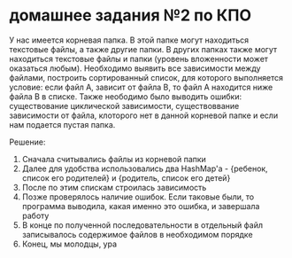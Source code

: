 # домашнее задания №2 по КПО

  У нас имеется корневая папка. В этой папке могут находиться текстовые файлы, а также другие папки. В других папках также могут находиться текстовые файлы и папки (уровень вложенности может оказаться любым). Необходимо выявить все зависимости между файлами, построить сортированный список, для которого выполняется условие: если файл А, зависит от файла В, то файл А находится ниже файла В в списке.
  Также неободимо было выводить ошибки: существование циклической зависимости, существоввание зависимости от файла, клоторого нет в данной корневой папке и если нам подается пустая папка. 
  
  Решение:
  1. Сначала считывались файлы из корневой папки
  2. Далее для удобства использовались два HashMap'а - {ребенок, список его родителей} и {родитель, список его детей}
  3. После по этим спискам строилась зависимость
  4. Позже проверялось наличие ошибок. Если таковые были, то программа выводила, какая именно это ошибка, и завершала работу
  5. В конце по полученной последовательности в отдельный файл записывалось содержимое файлов в необходимом порядке
  6. Конец, мы молодцы, ура
